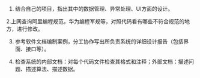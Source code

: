 1. 结合自己的项目，指出其中的数据管理、异常处理、UI方面的设计。


2.上网查询阿里编程规范，华为编程军规等，对照代码看有哪些不符合规范的地方，进行修改。

3. 参考软件文档编制案例，分工协作写出所负责系统的详细设计报告（包括界面、接口等）。

4. 检查系统的内部文档：对每个代码文件检查其格式和注释；外部文档：描述问题、描述算法、描述数据。
